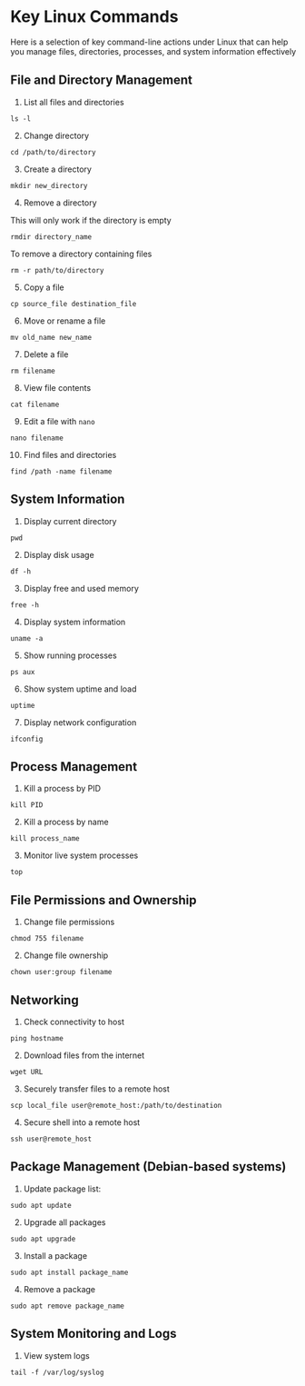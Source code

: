# Key Linux Commands

Here is a selection of key command-line actions under Linux that can help you manage files, directories, processes, and system information effectively

## File and Directory Management

1. List all files and directories

```
ls -l
```

2. Change directory

```
cd /path/to/directory
```

3. Create a directory

```
mkdir new_directory
```

4. Remove a directory

This will only work if the directory is empty

```
rmdir directory_name
```

To remove a directory containing files

```
rm -r path/to/directory
```

5. Copy a file

```
cp source_file destination_file
```

6. Move or rename a file

```
mv old_name new_name
```

7. Delete a file

```
rm filename
```

8. View file contents

```
cat filename
```

9. Edit a file with `nano`

```
nano filename
```

10. Find files and directories

```
find /path -name filename
```

## System Information

1. Display current directory

```
pwd
```

2. Display disk usage

```
df -h
```

3. Display free and used memory

```
free -h
```

4. Display system information

```
uname -a
```

5. Show running processes

```
ps aux
```

6. Show system uptime and load

```
uptime
```

7. Display network configuration

```
ifconfig
```

## Process Management

1. Kill a process by PID

```
kill PID
```

2. Kill a process by name

```
kill process_name
```

3. Monitor live system processes

```
top
```

## File Permissions and Ownership

1. Change file permissions

```
chmod 755 filename
```

2. Change file ownership 

```
chown user:group filename
```

## Networking

1. Check connectivity to host

```
ping hostname
```

2. Download files from the internet

```
wget URL
```

3. Securely transfer files to a remote host

```
scp local_file user@remote_host:/path/to/destination
```

4. Secure shell into a remote host

```
ssh user@remote_host
```

## Package Management (Debian-based systems)

1. Update package list:

```
sudo apt update
```

2. Upgrade all packages

```
sudo apt upgrade
```

3. Install a package


```
sudo apt install package_name
```

4. Remove a package

```
sudo apt remove package_name
```

## System Monitoring and Logs

1. View system logs

```
tail -f /var/log/syslog
```




